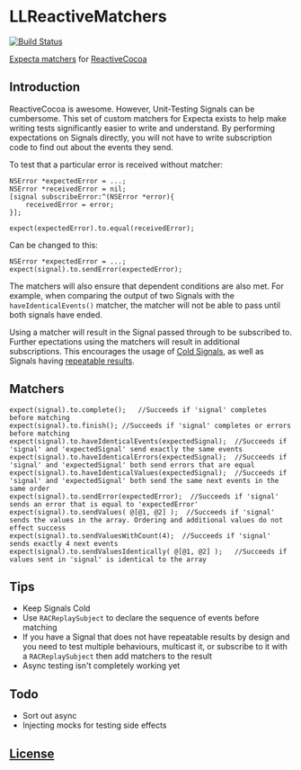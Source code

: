 LLReactiveMatchers
=================

[![Build Status](https://travis-ci.org/lawrencelomax/LLReactiveMatchers.png)](https://travis-ci.org/lawrencelomax/LLReactiveMatchers)

[Expecta matchers](https://github.com/specta/expecta) for [ReactiveCocoa](https://github.com/reactiveCocoa/reactivecocoa)


## Introduction
ReactiveCocoa is awesome. However, Unit-Testing Signals can be cumbersome. This set of custom matchers for Expecta exists to help make writing tests significantly easier to write and understand. By performing expectations on Signals directly, you will not have to write subscription code to find out about the events they send.

To test that a particular error is received without matcher:
    
    NSError *expectedError = ...;
    NSError *receivedError = nil;
    [signal subscribeError:^(NSError *error){
        receivedError = error;
    }];
    
    expect(expectedError).to.equal(receivedError);
    
Can be changed to this:

    NSError *expectedError = ...;
    expect(signal).to.sendError(expectedError);

The matchers will also ensure that dependent conditions are also met. For example, when comparing the output of two Signals with the ```haveIdenticalEvents()``` matcher, the matcher will not be able to pass until both signals have ended.

Using a matcher will result in the Signal passed through to be subscribed to. Further epectations using the matchers will result in additional subscriptions. This encourages the usage of [Cold Signals](https://github.com/ReactiveCocoa/ReactiveCocoa/blob/master/Documentation/FrameworkOverview.md#connections), as well as Signals having [repeatable results](http://en.wikipedia.org/wiki/Idempotence#Computer_science_meaning).

## Matchers
    
    expect(signal).to.complete();   //Succeeds if 'signal' completes before matching
    expect(signal).to.finish(); //Succeeds if 'signal' completes or errors before matching
    expect(signal).to.haveIdenticalEvents(expectedSignal);  //Succeeds if 'signal' and 'expectedSignal' send exactly the same events
    expect(signal).to.haveIdenticalErrors(expectedSignal);  //Succeeds if 'signal' and 'expectedSignal' both send errors that are equal
    expect(signal).to.haveIdenticalValues(expectedSignal);  //Succeeds if 'signal' and 'expectedSignal' both send the same next events in the same order
    expect(signal).to.sendError(expectedError);  //Succeeds if 'signal' sends an error that is equal to 'expectedError'
    expect(signal).to.sendValues( @[@1, @2] );  //Succeeds if 'signal' sends the values in the array. Ordering and additional values do not effect success
    expect(signal).to.sendValuesWithCount(4);  //Succeeds if 'signal' sends exactly 4 next events
    expect(signal).to.sendValuesIdentically( @[@1, @2] );   //Succeeds if values sent in 'signal' is identical to the array
    

## Tips

- Keep Signals Cold
- Use ```RACReplaySubject``` to declare the sequence of events before matching
- If you have a Signal that does not have repeatable results by design and you need to test multiple behaviours, multicast it, or subscribe to it with a ```RACReplaySubject``` then add matchers to the result
- Async testing isn't completely working yet

## Todo
- Sort out async
- Injecting mocks for testing side effects

## [License](./LICENSE)